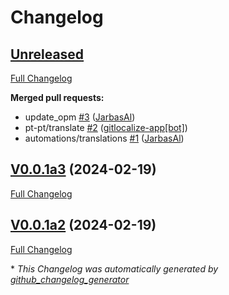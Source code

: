 # Changelog

## [Unreleased](https://github.com/OpenVoiceOS/skill-ovos-wordnet/tree/HEAD)

[Full Changelog](https://github.com/OpenVoiceOS/skill-ovos-wordnet/compare/V0.0.1a3...HEAD)

**Merged pull requests:**

- update\_opm [\#3](https://github.com/OpenVoiceOS/skill-ovos-wordnet/pull/3) ([JarbasAl](https://github.com/JarbasAl))
- pt-pt/translate [\#2](https://github.com/OpenVoiceOS/skill-ovos-wordnet/pull/2) ([gitlocalize-app[bot]](https://github.com/apps/gitlocalize-app))
- automations/translations [\#1](https://github.com/OpenVoiceOS/skill-ovos-wordnet/pull/1) ([JarbasAl](https://github.com/JarbasAl))

## [V0.0.1a3](https://github.com/OpenVoiceOS/skill-ovos-wordnet/tree/V0.0.1a3) (2024-02-19)

[Full Changelog](https://github.com/OpenVoiceOS/skill-ovos-wordnet/compare/V0.0.1a2...V0.0.1a3)

## [V0.0.1a2](https://github.com/OpenVoiceOS/skill-ovos-wordnet/tree/V0.0.1a2) (2024-02-19)

[Full Changelog](https://github.com/OpenVoiceOS/skill-ovos-wordnet/compare/17f306c1a9dc5e1376e917f98d82a234dd979525...V0.0.1a2)



\* *This Changelog was automatically generated by [github_changelog_generator](https://github.com/github-changelog-generator/github-changelog-generator)*
